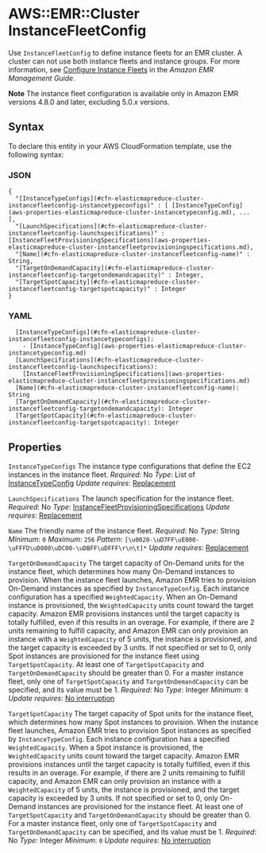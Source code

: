 # AWS::EMR::Cluster InstanceFleetConfig<a name="aws-properties-elasticmapreduce-cluster-instancefleetconfig"></a>

Use `InstanceFleetConfig` to define instance fleets for an EMR cluster\. A cluster can not use both instance fleets and instance groups\. For more information, see [Configure Instance Fleets](https://docs.aws.amazon.com/emr/latest/ManagementGuide/emr-instance-group-configuration.html) in the *Amazon EMR Management Guide*\.

**Note**
The instance fleet configuration is available only in Amazon EMR versions 4\.8\.0 and later, excluding 5\.0\.x versions\.

## Syntax<a name="aws-properties-elasticmapreduce-cluster-instancefleetconfig-syntax"></a>

To declare this entity in your AWS CloudFormation template, use the following syntax:

### JSON<a name="aws-properties-elasticmapreduce-cluster-instancefleetconfig-syntax.json"></a>

```
{
  "[InstanceTypeConfigs](#cfn-elasticmapreduce-cluster-instancefleetconfig-instancetypeconfigs)" : [ [InstanceTypeConfig](aws-properties-elasticmapreduce-cluster-instancetypeconfig.md), ... ],
  "[LaunchSpecifications](#cfn-elasticmapreduce-cluster-instancefleetconfig-launchspecifications)" : [InstanceFleetProvisioningSpecifications](aws-properties-elasticmapreduce-cluster-instancefleetprovisioningspecifications.md),
  "[Name](#cfn-elasticmapreduce-cluster-instancefleetconfig-name)" : String,
  "[TargetOnDemandCapacity](#cfn-elasticmapreduce-cluster-instancefleetconfig-targetondemandcapacity)" : Integer,
  "[TargetSpotCapacity](#cfn-elasticmapreduce-cluster-instancefleetconfig-targetspotcapacity)" : Integer
}
```

### YAML<a name="aws-properties-elasticmapreduce-cluster-instancefleetconfig-syntax.yaml"></a>

```
  [InstanceTypeConfigs](#cfn-elasticmapreduce-cluster-instancefleetconfig-instancetypeconfigs):
    - [InstanceTypeConfig](aws-properties-elasticmapreduce-cluster-instancetypeconfig.md)
  [LaunchSpecifications](#cfn-elasticmapreduce-cluster-instancefleetconfig-launchspecifications):
    [InstanceFleetProvisioningSpecifications](aws-properties-elasticmapreduce-cluster-instancefleetprovisioningspecifications.md)
  [Name](#cfn-elasticmapreduce-cluster-instancefleetconfig-name): String
  [TargetOnDemandCapacity](#cfn-elasticmapreduce-cluster-instancefleetconfig-targetondemandcapacity): Integer
  [TargetSpotCapacity](#cfn-elasticmapreduce-cluster-instancefleetconfig-targetspotcapacity): Integer
```

## Properties<a name="aws-properties-elasticmapreduce-cluster-instancefleetconfig-properties"></a>

`InstanceTypeConfigs`  <a name="cfn-elasticmapreduce-cluster-instancefleetconfig-instancetypeconfigs"></a>
The instance type configurations that define the EC2 instances in the instance fleet\.
*Required*: No
*Type*: List of [InstanceTypeConfig](aws-properties-elasticmapreduce-cluster-instancetypeconfig.md)
*Update requires*: [Replacement](https://docs.aws.amazon.com/AWSCloudFormation/latest/UserGuide/using-cfn-updating-stacks-update-behaviors.html#update-replacement)

`LaunchSpecifications`  <a name="cfn-elasticmapreduce-cluster-instancefleetconfig-launchspecifications"></a>
The launch specification for the instance fleet\.
*Required*: No
*Type*: [InstanceFleetProvisioningSpecifications](aws-properties-elasticmapreduce-cluster-instancefleetprovisioningspecifications.md)
*Update requires*: [Replacement](https://docs.aws.amazon.com/AWSCloudFormation/latest/UserGuide/using-cfn-updating-stacks-update-behaviors.html#update-replacement)

`Name`  <a name="cfn-elasticmapreduce-cluster-instancefleetconfig-name"></a>
The friendly name of the instance fleet\.
*Required*: No
*Type*: String
*Minimum*: `0`
*Maximum*: `256`
*Pattern*: `[\u0020-\uD7FF\uE000-\uFFFD\uD800\uDC00-\uDBFF\uDFFF\r\n\t]*`
*Update requires*: [Replacement](https://docs.aws.amazon.com/AWSCloudFormation/latest/UserGuide/using-cfn-updating-stacks-update-behaviors.html#update-replacement)

`TargetOnDemandCapacity`  <a name="cfn-elasticmapreduce-cluster-instancefleetconfig-targetondemandcapacity"></a>
The target capacity of On\-Demand units for the instance fleet, which determines how many On\-Demand instances to provision\. When the instance fleet launches, Amazon EMR tries to provision On\-Demand instances as specified by `InstanceTypeConfig`\. Each instance configuration has a specified `WeightedCapacity`\. When an On\-Demand instance is provisioned, the `WeightedCapacity` units count toward the target capacity\. Amazon EMR provisions instances until the target capacity is totally fulfilled, even if this results in an overage\. For example, if there are 2 units remaining to fulfill capacity, and Amazon EMR can only provision an instance with a `WeightedCapacity` of 5 units, the instance is provisioned, and the target capacity is exceeded by 3 units\.
If not specified or set to 0, only Spot instances are provisioned for the instance fleet using `TargetSpotCapacity`\. At least one of `TargetSpotCapacity` and `TargetOnDemandCapacity` should be greater than 0\. For a master instance fleet, only one of `TargetSpotCapacity` and `TargetOnDemandCapacity` can be specified, and its value must be 1\.
*Required*: No
*Type*: Integer
*Minimum*: `0`
*Update requires*: [No interruption](https://docs.aws.amazon.com/AWSCloudFormation/latest/UserGuide/using-cfn-updating-stacks-update-behaviors.html#update-no-interrupt)

`TargetSpotCapacity`  <a name="cfn-elasticmapreduce-cluster-instancefleetconfig-targetspotcapacity"></a>
The target capacity of Spot units for the instance fleet, which determines how many Spot instances to provision\. When the instance fleet launches, Amazon EMR tries to provision Spot instances as specified by `InstanceTypeConfig`\. Each instance configuration has a specified `WeightedCapacity`\. When a Spot instance is provisioned, the `WeightedCapacity` units count toward the target capacity\. Amazon EMR provisions instances until the target capacity is totally fulfilled, even if this results in an overage\. For example, if there are 2 units remaining to fulfill capacity, and Amazon EMR can only provision an instance with a `WeightedCapacity` of 5 units, the instance is provisioned, and the target capacity is exceeded by 3 units\.
If not specified or set to 0, only On\-Demand instances are provisioned for the instance fleet\. At least one of `TargetSpotCapacity` and `TargetOnDemandCapacity` should be greater than 0\. For a master instance fleet, only one of `TargetSpotCapacity` and `TargetOnDemandCapacity` can be specified, and its value must be 1\.
*Required*: No
*Type*: Integer
*Minimum*: `0`
*Update requires*: [No interruption](https://docs.aws.amazon.com/AWSCloudFormation/latest/UserGuide/using-cfn-updating-stacks-update-behaviors.html#update-no-interrupt)
